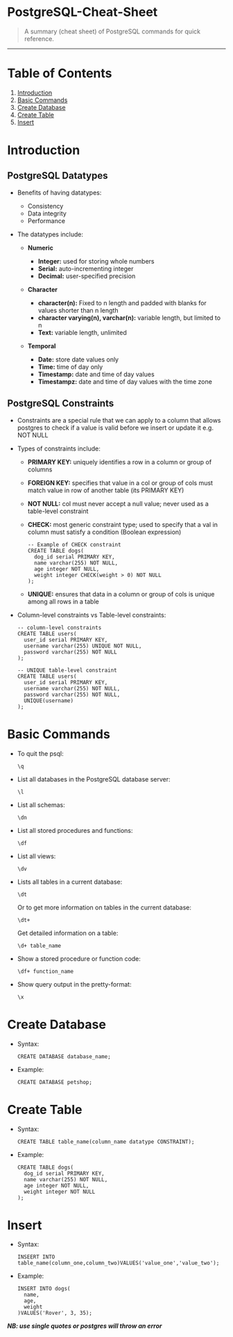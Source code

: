 # PostgreSQL-Cheat-Sheet
> A summary (cheat sheet) of PostgreSQL commands for quick reference.
<hr>

# Table of Contents
1. [Introduction](#introduction)
2. [Basic Commands](#basic-commands)
3. [Create Database](#create-database)
4. [Create Table](#create-table)
6. [Insert](#insert)

# <a name="introduction"></a>Introduction

## PostgreSQL Datatypes
* Benefits of having datatypes:
  * Consistency
  * Data integrity
  * Performance

* The datatypes include:
  * **Numeric**
    * **Integer:** used for storing whole numbers
    * **Serial:** auto-incrementing integer
    * **Decimal:** user-specified precision

  * **Character**
    * **character(n):** Fixed to n length and padded with blanks for values shorter than n length
    * **character varying(n), varchar(n):** variable length, but limited to n
    * **Text:** variable length, unlimited

  * **Temporal**
    * **Date:** store date values only
    * **Time:** time of day only
    * **Timestamp:** date and time of day values
    * **Timestampz:** date and time of day values with the time zone

## PostgreSQL Constraints
* Constraints are a special rule that we can apply to a column that allows postgres to check if a value is valid before we insert or update it e.g. NOT NULL

* Types of constraints include:
  * **PRIMARY KEY:** uniquely identifies a row in a column or group of columns
  * **FOREIGN KEY:** specifies that value in a col or group of cols must match value in row of another table (its PRIMARY KEY)
  * **NOT NULL:** col must never accept a null value; never used as a table-level constraint
  * **CHECK:** most generic constraint type; used to specify that a val in column must satisfy a condition (Boolean expression)

    ```
    -- Example of CHECK constraint
    CREATE TABLE dogs(
      dog_id serial PRIMARY KEY,
      name varchar(255) NOT NULL,
      age integer NOT NULL,
      weight integer CHECK(weight > 0) NOT NULL
    );
    ```

  * **UNIQUE:** ensures that data in a column or group of cols is unique among all rows in a table

* Column-level constraints vs Table-level constraints:
  ```
  -- column-level constraints
  CREATE TABLE users(
    user_id serial PRIMARY KEY,
    username varchar(255) UNIQUE NOT NULL,
    password varchar(255) NOT NULL
  );

  -- UNIQUE table-level constraint
  CREATE TABLE users(
    user_id serial PRIMARY KEY,
    username varchar(255) NOT NULL,
    password varchar(255) NOT NULL,
    UNIQUE(username)
  );
  ```

# <a name="basic-commands"></a>Basic Commands
* To quit the psql:
  ```
  \q
  ```
  
* List all databases in the PostgreSQL database server:
  ```
  \l
  ```
  
* List all schemas:
  ```
  \dn
  ```

* List all stored procedures and functions:
  ```
  \df
  ```

* List all views:
  ```
  \dv
  ```

* Lists all tables in a current database:
  ```
  \dt
  ```

  Or to get more information on tables in the current database:
  ```
  \dt+
  ```

  Get detailed information on a table:
  ```
  \d+ table_name
  ```

* Show a stored procedure or function code:
  ```
  \df+ function_name
  ```

* Show query output in the pretty-format:
  ```
  \x
  ```

# <a name="create-database"></a>Create Database
* Syntax:
  ```
  CREATE DATABASE database_name;
  ```

* Example:
  ```
  CREATE DATABASE petshop;
  ```

# <a name="create-table"></a>Create Table
* Syntax:
  ```
  CREATE TABLE table_name(column_name datatype CONSTRAINT);
  ```

* Example:
  ```
  CREATE TABLE dogs(
    dog_id serial PRIMARY KEY,
    name varchar(255) NOT NULL,
    age integer NOT NULL,
    weight integer NOT NULL
  );
  ```

# <a name="insert"></a>Insert
* Syntax:
  ```
  INSEERT INTO table_name(column_one,column_two)VALUES('value_one','value_two');
  ```

* Example:
  ```
  INSERT INTO dogs(
    name,
    age,
    weight
  )VALUES('Rover', 3, 35);
  ```

___**NB: use single quotes or postgres will throw an error**___
